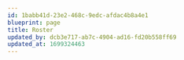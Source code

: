 ```yaml
---
id: 1babb41d-23e2-468c-9edc-afdac4b8a4e1
blueprint: page
title: Roster
updated_by: dcb3e717-ab7c-4904-ad16-fd20b558ff69
updated_at: 1699324463
---
```

